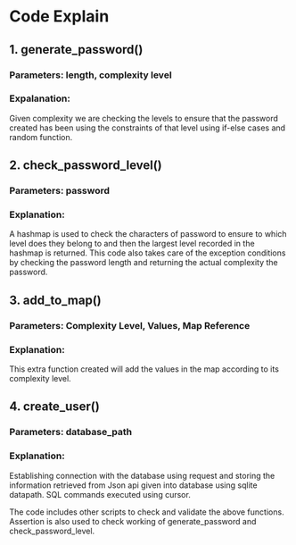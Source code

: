 # Code Explain
## 1. generate_password()
### Parameters: length, complexity level
### Expalanation:
Given complexity we are checking the levels to ensure that the password created has been using the constraints of that level using if-else cases and random function.

## 2. check_password_level()
### Parameters: password
### Explanation:
A hashmap is used to check the characters of password to ensure to which level does they belong to and then the largest level recorded in the hashmap is returned. 
This code also takes care of the exception conditions by checking the password length and returning the actual complexity the password.

## 3. add_to_map()
### Parameters: Complexity Level, Values, Map Reference 
### Explanation: 
This extra function created will add the values in the map according to its complexity level.

## 4. create_user()
### Parameters: database_path
### Explanation: 
Establishing connection with the database using request and storing the information retrieved from Json api given into database using sqlite datapath.
SQL commands executed using cursor. 




The code includes other scripts to check and validate the above functions. Assertion is also used to check working of generate_password and check_password_level.
